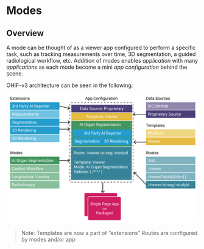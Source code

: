 # Modes



## Overview
A mode can be thought of as a viewer app configured to perform a specific task,
such as tracking measurements over time, 3D segmentation, a guided radiological workflow, etc.
Addition of modes enables *application* with many *applications* as each mode become
a mini *app configuration* behind the scene.

OHIF-v3 architecture can be seen in the following:

![mode-archs](../assets/img/mode-archs.png)

>Note: Templates are now a part of “extensions”
>Routes are configured by modes and/or app
